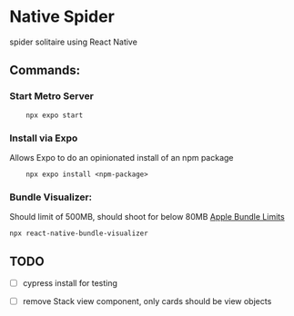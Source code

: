 # Native Spider
spider solitaire using React Native

## Commands:
### Start Metro Server

```
    npx expo start
```

### Install via Expo
Allows Expo to do an opinionated install of an npm package
```
    npx expo install <npm-package>
```


### Bundle Visualizer:
Should limit of 500MB, should shoot for below 80MB 
[Apple Bundle Limits](https://developer.apple.com/help/app-store-connect/reference/maximum-build-file-sizes/)
```
npx react-native-bundle-visualizer
```

## TODO 

- [ ] cypress install for testing
- [ ] remove Stack view component, only cards should be view objects

